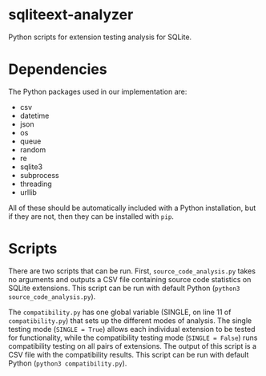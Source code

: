 # sqliteext-analyzer
Python scripts for extension testing analysis for SQLite.

# Dependencies
The Python packages used in our implementation are:
- csv
- datetime
- json
- os
- queue
- random
- re
- sqlite3
- subprocess
- threading
- urllib

All of these should be automatically included with a Python installation, but if they are not, then they can be installed with `pip`.

# Scripts
There are two scripts that can be run. First, `source_code_analysis.py` takes no arguments and outputs a CSV file containing source code statistics on SQLite extensions. This script can be run with default Python
(`python3 source_code_analysis.py`).

The `compatibility.py` has one global variable (SINGLE, on line 11 of `compatibility.py`) that sets up the different modes of analysis. The single testing mode (`SINGLE = True`) allows each individual extension to be tested for functionality, while the compatibility testing mode (`SINGLE = False`) runs compatibility testing on all pairs of extensions. The output of this script is a CSV file with the compatibility results.
This script can be run with default Python (`python3 compatibility.py`).